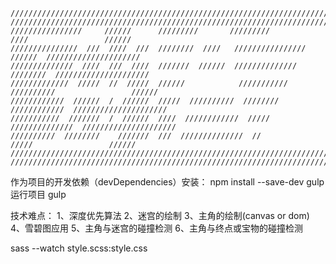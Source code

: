 ```code
///////////////////////////////////////////////////////////////////////////////////////////////////
///////////////////////////////////////////////////////////////////////////////////////////////////
////////////////     //////      /////////       /////////              ////                 //////
///////////////  ///  ////  ///  ////////  ////   ////////////////    //////  /////////////////////
//////////////  ////  ///  ////  ///////  //////  //////////////    ////////  /////////////////////
/////////////  /////  //  /////  //////            ///////////    //////////                 //////
////////////  //////  /  //////  /////  //////////  ////////    ////////////  /////////////////////
///////////  ///////  /  //////  ////  ////////////  /////    //////////////  /////////////////////
//////////  ////////    ///////  ///  //////////////  //               /////                 //////
///////////////////////////////////////////////////////////////////////////////////////////////////
///////////////////////////////////////////////////////////////////////////////////////////////////
```
作为项目的开发依赖（devDependencies）安装：
npm install --save-dev gulp
运行项目
gulp

技术难点：
1、深度优先算法
2、迷宫的绘制
3、主角的绘制(canvas or dom)
4、雪碧图应用
5、主角与迷宫的碰撞检测
6、主角与终点或宝物的碰撞检测

sass --watch style.scss:style.css
